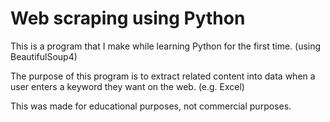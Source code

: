 # Web scraping using Python

This is a program that I make while learning Python for the first time. (using BeautifulSoup4)

The purpose of this program is to extract related content into data when a user enters a keyword they want on the web. (e.g. Excel)

This was made for educational purposes, not commercial purposes.
